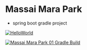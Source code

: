 # Massai Mara Park

+ spring boot gradle project

[![HelloWorld](https://github.com/eunjinee07/massai_mara_park01/actions/workflows/helloworld.yml/badge.svg)](https://github.com/eunjinee07/massai_mara_park01/actions/workflows/helloworld.yml)

[![Massai Mara Park 01 Gradle Build](https://github.com/eunjinee07/massai_mara_park01/actions/workflows/02mmpark01_gradle_build.yml/badge.svg)](https://github.com/eunjinee07/massai_mara_park01/actions/workflows/02mmpark01_gradle_build.yml)
